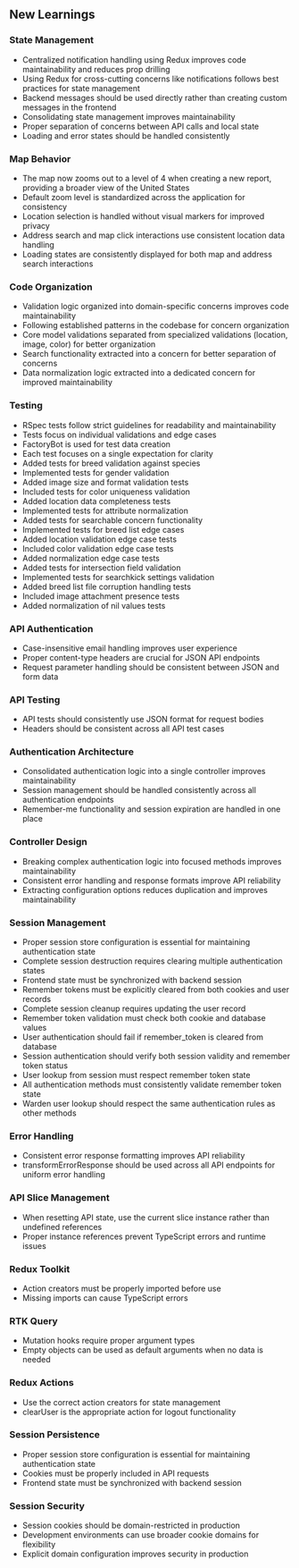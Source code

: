 ## New Learnings

### State Management
- Centralized notification handling using Redux improves code maintainability and reduces prop drilling
- Using Redux for cross-cutting concerns like notifications follows best practices for state management
- Backend messages should be used directly rather than creating custom messages in the frontend
- Consolidating state management improves maintainability
- Proper separation of concerns between API calls and local state
- Loading and error states should be handled consistently

### Map Behavior
- The map now zooms out to a level of 4 when creating a new report, providing a broader view of the United States
- Default zoom level is standardized across the application for consistency
- Location selection is handled without visual markers for improved privacy
- Address search and map click interactions use consistent location data handling
- Loading states are consistently displayed for both map and address search interactions

### Code Organization
- Validation logic organized into domain-specific concerns improves code maintainability
- Following established patterns in the codebase for concern organization
- Core model validations separated from specialized validations (location, image, color) for better organization
- Search functionality extracted into a concern for better separation of concerns
- Data normalization logic extracted into a dedicated concern for improved maintainability

### Testing
- RSpec tests follow strict guidelines for readability and maintainability
- Tests focus on individual validations and edge cases
- FactoryBot is used for test data creation
- Each test focuses on a single expectation for clarity
- Added tests for breed validation against species
- Implemented tests for gender validation
- Added image size and format validation tests
- Included tests for color uniqueness validation
- Added location data completeness tests
- Implemented tests for attribute normalization
- Added tests for searchable concern functionality
- Implemented tests for breed list edge cases
- Added location validation edge case tests
- Included color validation edge case tests
- Added normalization edge case tests
- Added tests for intersection field validation
- Implemented tests for searchkick settings validation
- Added breed list file corruption handling tests
- Included image attachment presence tests
- Added normalization of nil values tests

### API Authentication
- Case-insensitive email handling improves user experience
- Proper content-type headers are crucial for JSON API endpoints
- Request parameter handling should be consistent between JSON and form data

### API Testing
- API tests should consistently use JSON format for request bodies
- Headers should be consistent across all API test cases

### Authentication Architecture
- Consolidated authentication logic into a single controller improves maintainability
- Session management should be handled consistently across all authentication endpoints
- Remember-me functionality and session expiration are handled in one place

### Controller Design
- Breaking complex authentication logic into focused methods improves maintainability
- Consistent error handling and response formats improve API reliability
- Extracting configuration options reduces duplication and improves maintainability

### Session Management
- Proper session store configuration is essential for maintaining authentication state
- Complete session destruction requires clearing multiple authentication states
- Frontend state must be synchronized with backend session
- Remember tokens must be explicitly cleared from both cookies and user records
- Complete session cleanup requires updating the user record
- Remember token validation must check both cookie and database values
- User authentication should fail if remember_token is cleared from database
- Session authentication should verify both session validity and remember token status
- User lookup from session must respect remember token state
- All authentication methods must consistently validate remember token state
- Warden user lookup should respect the same authentication rules as other methods

### Error Handling
- Consistent error response formatting improves API reliability
- transformErrorResponse should be used across all API endpoints for uniform error handling

### API Slice Management
- When resetting API state, use the current slice instance rather than undefined references
- Proper instance references prevent TypeScript errors and runtime issues

### Redux Toolkit
- Action creators must be properly imported before use
- Missing imports can cause TypeScript errors

### RTK Query
- Mutation hooks require proper argument types
- Empty objects can be used as default arguments when no data is needed

### Redux Actions
- Use the correct action creators for state management
- clearUser is the appropriate action for logout functionality

### Session Persistence
- Proper session store configuration is essential for maintaining authentication state
- Cookies must be properly included in API requests
- Frontend state must be synchronized with backend session

### Session Security
- Session cookies should be domain-restricted in production
- Development environments can use broader cookie domains for flexibility
- Explicit domain configuration improves security in production
